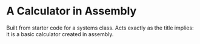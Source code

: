 # A Calculator in Assembly

Built from starter code for a systems class. Acts exactly as the title implies: it is a basic calculator created in assembly.
